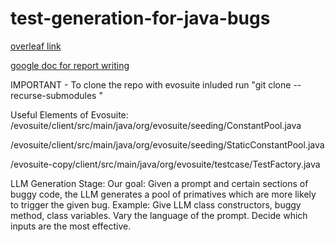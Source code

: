 # test-generation-for-java-bugs
<a href="https://www.overleaf.com/2191371249vgcfbvwmsjjm#43a6b4">overleaf link</a>

<a href="https://docs.google.com/document/d/1uU3Bp8pwQZExNjGHyE2-xOD5MTNClOOtMoObcaRfoT4/edit?usp=sharing">google doc for report writing</a>

IMPORTANT - To clone the repo with evosuite inluded run "git clone --recurse-submodules <repo-url>"

Useful Elements of Evosuite:
/evosuite/client/src/main/java/org/evosuite/seeding/ConstantPool.java 

/evosuite/client/src/main/java/org/evosuite/seeding/StaticConstantPool.java

/evosuite-copy/client/src/main/java/org/evosuite/testcase/TestFactory.java

LLM Generation Stage:
Our goal: Given a prompt and certain sections of buggy code, the LLM generates a pool of primatives which are more likely to trigger the given bug. 
Example: Give LLM class constructors, buggy method, class variables. Vary the language of the prompt. Decide which inputs are the most effective. 
